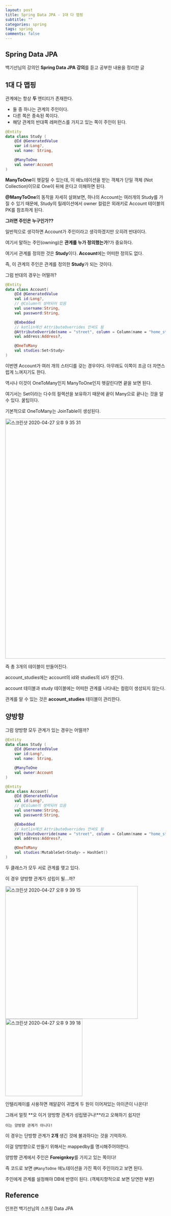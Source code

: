 ```yaml
---
layout: post
title: Spring Data JPA - 1대 다 맵핑
subtitle: ""
categories: spring
tags: spring
comments: false
---
```


## Spring Data JPA

백기선님의 강의인 **Spring Data JPA 강의**를 듣고 공부한 내용을 정리한 글

## 1대 다 맵핑

관계에는 항상 **두** 엔티티가 존재한다.

- 둘 중 하나는 관계의 주인이다.
- 다른 쪽은 종속된 쪽이다.
- 해당 관계의 반대쪽 레퍼런스를 가지고 있는 쪽이 주인이 된다.

```kotlin
@Entity
data class Study (
    @Id @GeneratedValue
    var id:Long?,
    val name: String,

    @ManyToOne
    val owner:Account
)
```

**ManyToOne**이 헷갈릴 수 있는데, 이 애노테이션을 받는 객체가 단일 객체 (Not Collection)이므로 One이 뒤에 온다고 이해하면 된다.

**@ManyToOne**의 동작을 자세히 살펴보면, 하나의 Account는 여러개의 Study를 가질 수 있기 때문에, Study의 릴레이션에서 owner 컬럼은 외래키로 Account 테이블의 PK를 참조하게 된다.

**그러면 주인은 누구인가??**

일반적으로 생각하면 Account가 주인이라고 생각하겠지만 오히려 반대이다.

여기서 말하는 주인(owning)은 **관계를 누가 정의했는가**?가 중요하다.

여기서 관계를 정의한 것은 **Study**이다. **Account**에는 어떠한 정의도 없다.

즉, 이 관계의 주인은 관계를 정의한 **Study**가 되는 것이다.

그럼 반대의 경우는 어떨까?

```kotlin
@Entity
data class Account(
    @Id @GeneratedValue
    val id:Long?,
    // @Column이 생략되어 있음
    val username:String,
    val password:String,

    @Embedded
    // kotlin에선 AttributeOverrides 안써도 됨
    @AttributeOverride(name = "street", column = Column(name = "home_street"))
    val address:Address?,

    @OneToMany
    val studies:Set<Study>
)
```

이번엔 Account가 여러 개의 스터디를 갖는 경우이다. 아무래도 이쪽이 조금 더 자연스럽게 느껴지기도 한다.

역시나 이것이 OneToMany인지 ManyToOne인지 헷갈린다면 끝을 보면 된다.

여기서는 Set이라는 다수의 컬렉션을 보유하기 때문에 끝이 Many으로 끝나는 것을 알 수 있다. 꿀팁이다.

기본적으로 OneToMany는 JoinTable이 생성된다.

<img width="752" alt="스크린샷 2020-04-27 오후 9 35 31" src="https://user-images.githubusercontent.com/43809168/80372811-0f07d200-88cf-11ea-8665-7eeeeafe47c3.png">

즉 총 3개의 테이블이 만들어진다.

account_studies에는 account의 id와 studies의 id가 생긴다.

account 테이블과 study 테이블에는 어떠한 관계를 나타내는 컬럼이 생성되지 않는다.

관계를 알 수 있는 것은 **account_studies** 테이블이 관리한다.

## 양방향

그럼 양방향 모두 관계가 있는 경우는 어떨까?

```kotlin
@Entity
data class Study (
    @Id @GeneratedValue
    var id:Long?,
    val name: String,

    @ManyToOne
    val owner:Account
)
```

```kotlin
@Entity
data class Account(
    @Id @GeneratedValue
    val id:Long?,
    // @Column이 생략되어 있음
    val username:String,
    val password:String,

    @Embedded
    // kotlin에선 AttributeOverrides 안써도 됨
    @AttributeOverride(name = "street", column = Column(name = "home_street"))
    val address:Address?,

    @OneToMany
    val studies:MutableSet<Study> = HashSet()
)
```

두 클래스가 모두 서로 관계를 맺고 있다.

이 경우 양방향 관계가 성립이 될...까?

<img width="416" alt="스크린샷 2020-04-27 오후 9 39 15" src="https://user-images.githubusercontent.com/43809168/80373140-8e95a100-88cf-11ea-8953-f7c5060b7d2a.png">
<img width="242" alt="스크린샷 2020-04-27 오후 9 39 18" src="https://user-images.githubusercontent.com/43809168/80373144-905f6480-88cf-11ea-8ca5-c1d9c98720ca.png">

인텔리제이를 사용하면 깨알같이 귀엽게 두 원이 이어져있는 아이콘이 나온다!

그래서 얼핏 **오 이거 양방향 관계가 성립됐구나!**라고 오해하기 쉽지만

`이는 양방향 관계가 아니다!`

이 경우는 단방향 관계가 **2개** 생긴 것에 불과하다는 것을 기억하자.

이걸 양방향으로 만들기 위해서는 mappedby를 명시해주어야한다.

양방향 관계에서 주인은 **Foreignkey**를 가지고 있는 쪽이다!

즉 코드로 보면 `@ManyToOne` 애노테이션을 가진 쪽이 주인이라고 보면 된다.

주인에게 관계를 설정해야 DB에 반영이 된다. (객체지향적으로 보면 당연한 부분)

## Reference

인프런 백기선님의 스프링 Data JPA
